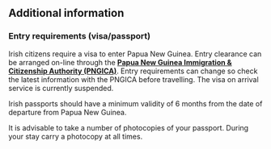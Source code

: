 ## Additional information

### **Entry requirements (visa/passport)**

Irish citizens require a visa to enter Papua New Guinea. Entry clearance can be arranged on-line through the [**Papua New Guinea Immigration & Citizenship Authority (PNGICA)**](https://ica.gov.pg/). Entry requirements can change so check the latest information with the PNGICA before travelling. The visa on arrival service is currently suspended.

Irish passports should have a minimum validity of 6 months from the date of departure from Papua New Guinea.

It is advisable to take a number of photocopies of your passport. During your stay carry a photocopy at all times.